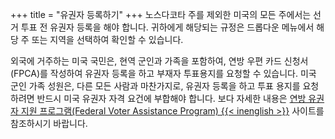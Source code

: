 +++
title = "유권자 등록하기"
+++
노스다코타 주를 제외한 미국의 모든 주에서는 선거 투표 전 유권자 등록을 해야 합니다. 귀하에게 해당되는 규정은 드롭다운 메뉴에서 해당 주 또는 지역을 선택하여 확인할 수 있습니다.

외국에 거주하는 미국 국민은, 현역 군인과 가족을 포함하여, 연방 우편 카드 신청서(FPCA)를 작성하여 유권자 등록을 하고 부재자 투표용지를 요청할 수 있습니다. 미국 군인 가족 성원은, 다른 모든 사람과 마찬가지로, 유권자 등록을 하고 투표 용지를 요청하려면 반드시 미국 유권자 자격 요건에 부합해야 합니다. 보다 자세한 내용은 [연방 유권자 지원 프로그램(Federal Voter Assistance Program) {{< inenglish >}}](https://www.fvap.gov/) 사이트를 참조하시기 바랍니다.
